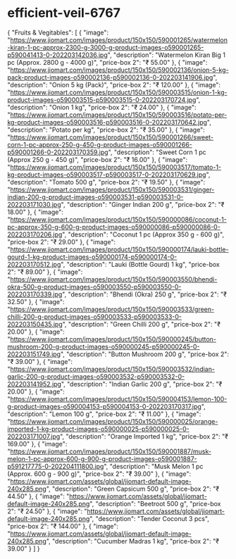 # efficient-veil-6767

{
"Fruits & Vegitables": [
{
"image": "https://www.jiomart.com/images/product/150x150/590001265/watermelon-kiran-1-pc-approx-2300-g-3000-g-product-images-o590001265-p590041413-0-202203142036.jpg",
"description": "Watermelon Kiran Big 1 pc (Approx. 2800 g - 4000 g)",
"price-box 2": "₹ 55.00"
},
{
"image": "https://www.jiomart.com/images/product/150x150/590002136/onion-5-kg-pack-product-images-o590002136-p590002136-0-202203141906.jpg",
"description": "Onion 5 kg (Pack)",
"price-box 2": "₹ 120.00"
},
{
"image": "https://www.jiomart.com/images/product/150x150/590003515/onion-1-kg-product-images-o590003515-p590003515-0-202203170724.jpg",
"description": "Onion 1 kg",
"price-box 2": "₹ 24.00"
},
{
"image": "https://www.jiomart.com/images/product/150x150/590003516/potato-per-kg-product-images-o590003516-p590003516-0-202203170642.jpg",
"description": "Potato per kg",
"price-box 2": "₹ 35.00"
},
{
"image": "https://www.jiomart.com/images/product/150x150/590001266/sweet-corn-1-pc-approx-250-g-450-g-product-images-o590001266-p590001266-0-202203170359.jpg",
"description": "Sweet Corn 1 pc (Approx 250 g - 450 g)",
"price-box 2": "₹ 16.00"
},
{
"image": "https://www.jiomart.com/images/product/150x150/590003517/tomato-1-kg-product-images-o590003517-p590003517-0-202203170629.jpg",
"description": "Tomato 500 g",
"price-box 2": "₹ 19.50"
},
{
"image": "https://www.jiomart.com/images/product/150x150/590003531/ginger-indian-200-g-product-images-o590003531-p590003531-0-202203171030.jpg",
"description": "Ginger Indian 200 g",
"price-box 2": "₹ 18.00"
},
{
"image": "https://www.jiomart.com/images/product/150x150/590000086/coconut-1-pc-approx-350-g-600-g-product-images-o590000086-p590000086-0-202203170206.jpg",
"description": "Coconut 1 pc (Approx 350 g - 600 g)",
"price-box 2": "₹ 29.00"
},
{
"image": "https://www.jiomart.com/images/product/150x150/590000174/lauki-bottle-gourd-1-kg-product-images-o590000174-p590000174-0-202203170512.jpg",
"description": "Lauki (Bottle Gourd) 1 kg",
"price-box 2": "₹ 89.00"
},
{
"image": "https://www.jiomart.com/images/product/150x150/590003550/bhendi-okra-500-g-product-images-o590003550-p590003550-0-202203170339.jpg",
"description": "Bhendi (Okra) 250 g",
"price-box 2": "₹ 32.50"
},
{
"image": "https://www.jiomart.com/images/product/150x150/590003533/green-chilli-200-g-product-images-o590003533-p590003533-0-202203150435.jpg",
"description": "Green Chilli 200 g",
"price-box 2": "₹ 20.00"
},
{
"image": "https://www.jiomart.com/images/product/150x150/590000245/button-mushroom-200-g-product-images-o590000245-p590000245-0-202203151749.jpg",
"description": "Button Mushroom 200 g",
"price-box 2": "₹ 39.00"
},
{
"image": "https://www.jiomart.com/images/product/150x150/590003532/indian-garlic-200-g-product-images-o590003532-p590003532-0-202203141952.jpg",
"description": "Indian Garlic 200 g",
"price-box 2": "₹ 20.00"
},
{
"image": "https://www.jiomart.com/images/product/150x150/590004153/lemon-100-g-product-images-o590004153-p590004153-0-202203170317.jpg",
"description": "Lemon 100 g",
"price-box 2": "₹ 11.00"
},
{
"image": "https://www.jiomart.com/images/product/150x150/590000025/orange-imported-1-kg-product-images-o590000025-p590000025-0-202203171007.jpg",
"description": "Orange Imported 1 kg",
"price-box 2": "₹ 169.00"
},
{
"image": "https://www.jiomart.com/images/product/150x150/590001887/musk-melon-1-pc-approx-600-g-900-g-product-images-o590001887-p591217775-0-202204111800.jpg",
"description": "Musk Melon 1 pc (Approx. 600 g - 900 g)",
"price-box 2": "₹ 39.00"
},
{
"image": "https://www.jiomart.com/assets/global/jiomart-default-image-240x285.png",
"description": "Green Capsicum 500 g",
"price-box 2": "₹ 44.50"
},
{
"image": "https://www.jiomart.com/assets/global/jiomart-default-image-240x285.png",
"description": "Beetroot 500 g",
"price-box 2": "₹ 24.50"
},
{
"image": "https://www.jiomart.com/assets/global/jiomart-default-image-240x285.png",
"description": "Tender Coconut 3 pcs",
"price-box 2": "₹ 144.00"
},
{
"image": "https://www.jiomart.com/assets/global/jiomart-default-image-240x285.png",
"description": "Cucumber Madras 1 kg",
"price-box 2": "₹ 39.00"
}
]
}
